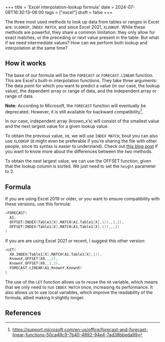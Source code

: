 +++
title = 'Excel interpolation-lookup formula'
date = 2024-07-08T16:30:13-06:00
tags = ["excel"]
draft = false
+++

The three most used methods to look up data from tables or ranges in Excel are: `VLOOKUP`, `INDEX MATCH`, and since Excel 2021, `XLOOKUP`. While these methods are powerful, they share a common limitation: they only allow for exact matches, or the preceding or next value present in the table. But what if we need intermediate values? How can we perform both lookup and interpolation at the same time?

## How it works

The base of our formula will be the `FORECAST` or `FORECAST.LINEAR` function. This are Excel's built-in interpolation functions. They take three arguments: The data point for which you want to predict a value (in our case, the lookup value), the dependent array or range of data, and the independent array or range of data.

**Note:** According to Microsoft, the `FORECAST` function will eventually be deprecated. However, it is still available for backward compatibility[^1].

In our case, independent array (known_x’s) will consist of the smallest value and the next largest value for a given lookup value.

To obtain the previous value, `X0`, we will use `INDEX MATCH`, bout you can also use `XLOOKUP` (it might even be preferable if you’re sharing the file with other people, since its syntax is easier to understand). Check out [this blog post](https://www.ablebits.com/office-addins-blog/xlookup-vs-index-match-excel/) if you want to know more about the differences between the two methods.

To obtain the next largest value, we can use the OFFSET function, given that the lookup column is sorted. We just need to set the `height` parameter to 2.

## Formula

If you are using Excel 2019 or older, or you want to ensure compatibility with these versions, use this formula:

```c
=FORECAST(
  A1,
  OFFSET(INDEX(Table1[X],MATCH(A1,Table1[X],1)),,1,2),
  OFFSET(INDEX(Table1[X],MATCH(A1,Table1[X],1)),,,2)
)
```

If you are are using Excel 2021 or recent, I suggest this other version:

```c
=LET(
  X0,INDEX(Table1[X],MATCH(A1,Table1[X],1)),
  KnownX,OFFSET(X0,,,2),
  KnownY,OFFSET(X0,,1,2),
  FORECAST.LINEAR(A1,KnownY,KnownX)
)
```

The use of the `LET` function allows us to reuse the `X0` variable, which means that we only need to run `INDEX MATCH` once, increasing its performance. It also allows us to use local variables, which improve the readability of the formula, albeit making it slightly longer.

## References

[^1]: https://support.microsoft.com/en-us/office/forecast-and-forecast-linear-functions-50ca49c9-7b40-4892-94e4-7ad38bbeda99

